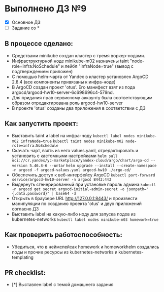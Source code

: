 # Выполнено ДЗ №9

 - [x] Основное ДЗ
 - [ ] Задание со *

## В процессе сделано:
 - Средствами minikube создан кластер с тремя воркер-нодами.
 - Инфраструктурной ноде minikube-m02 назначены taint "node-role=infra:NoSchedule" и лейбл "infraNode=true" (вывод с подтверждением приложен)
 - С помощью helm-чарта от Yandex в кластер установлен ArgoCD 2.8.4 (все компоненты привязаны к инфра-ноде)
 - В ArgoCD создан проект 'otus'. Его манифест взят из пода argocd/argocd-hw10-server-6c698696c4-579nd.
 - Для придания прав сервисному аккаунту была соответствующим образом отредактирована роль argocd-hw10-server
 - В проекте 'otus' созданы два приложения в соответствии с ДЗ

## Как запустить проект:
  - Выставить taint и label на инфра-ноду
  `kubectl label nodes minikube-m02 infraNode=true`
  `kubectl taint nodes minikube-m02 node-role=infra:NoSchedule`
 - Скачать чарт, взять из него values.yaml, отредактировать и установить с кастомными настройками
  `helm pull oci://cr.yandex/yc-marketplace/yandex-cloud/argo/chart/argo-cd --version 5.46.8-6 --untar`
  `helm upgrade --install --create-namespace -n argocd -f argocd-values.yaml argocd-hw10 ./argo-cd/`
 - Обеспечить доступ к веб-интерфейсу ArgoCD
   `kubectl port-forward service/argocd-hw10-server -n argocd 8443:443`
 - Выдернуть сгенерированный при установке пароль админа
   `kubectl -n argocd get secret argocd-initial-admin-secret -o jsonpath="{.data.password}" | base64 -d`
 - Открыть в браузере URL http://127.0.0.1:8443/ и произвести манипуляции по созданию проекта 'otus' и двух приложений согласно ДЗ
 - Выставить label на какую-либо ноду для запуска подов из kubernetes-networks
  `kubectl label nodes minikube-m03 homework=true`

## Как проверить работоспособность:
 - Убедиться, что в неймспейсах homework и homeworkhelm создались поды и прочие ресурсы из kubernetes-networks и kubernetes-templating


## PR checklist:
 - [*] Выставлен label с темой домашнего задания

